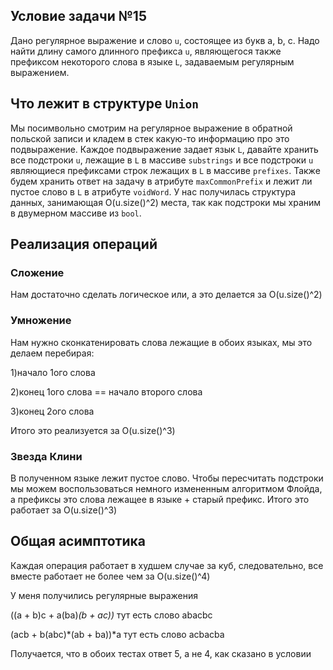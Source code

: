 ## Условие задачи №15

Дано регулярное выражение  и слово ```u```, состоящее из букв a, b, c. Надо найти длину самого длинного префикса ```u```, являющегося также префиксом некоторого слова в языке ```L```, задаваемым регулярным выражением.
## Что лежит в структуре ```Union```

Мы посимвольно смотрим на регулярное выражение в обратной польской записи и кладем в стек какую-то информацию про это подвыражение. Каждое подвыражение задает язык ```L```, давайте хранить все подстроки ```u```, лежащие в ```L``` в массиве ```substrings``` и все подстроки ```u``` являющиеся префиксами строк лежащих в ```L``` в массиве ```prefixes```. Также будем хранить ответ на задачу в атрибуте ```maxCommonPrefix``` и лежит ли пустое слово в ```L``` в атрибуте ```voidWord```. У нас получилась структура данных, занимающая O(u.size()^2) места, так как подстроки мы храним в двумерном массиве из ```bool```.

## Реализация операций

### Cложение

Нам достаточно сделать логическое или, а это делается за O(u.size()^2)

### Умножение

Нам нужно сконкатенировать слова лежащие в обоих языках, мы это делаем перебирая: 
 
1)начало 1ого слова
 
2)конец 1ого слова == начало второго слова
 
3)конец 2ого слова
 
Итого это реализуется за O(u.size()^3)

### Звезда Клини

В полученном языке лежит пустое слово. Чтобы пересчитать подстроки мы можем воспользоваться немного измененным алгоритмом Флойда, а префиксы это слова лежащее в языке + старый префикс. Итого это работает за O(u.size()^3)

## Общая асимптотика
Каждая операция работает в худшем случае за куб, следовательно, все вместе работает не более чем за O(u.size()^4)


У меня получились регулярные выражения 

((a + b)c + a(ba)*(b + ac))* тут есть слово abacbc

(acb + b(abc)*(ab + ba))*a тут есть слово acbacba

Получается, что в обоих тестах ответ 5, а не 4, как сказано в условии
